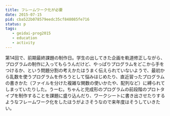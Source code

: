 ```yaml
---
title: フレームワーク化が必要
date: 2015-07-15
pid: cba522b078579eedc35cf848085fe716
status: p
tags:
   - geidai-prog2015
   - education
   - activity
---
```


第14回で、前期最終課題の制作日。学生の出してきた企画を軌道修正しながら、プログラムの制作に入ってもらうんだけど、やっぱりプログラムをどこから手をつけるか、という問題分割の考えかたはうまく伝えられていないようで、最初から乱数を使うプログラムを作ろうとして悩みはじめたり、直近習ったプログラムの書きかた（ファイルを分けた複雑な関数の使いかたや、配列など）に縛られてしまっていたりした。うーむ。ちゃんと完成形のプログラムの前段階のプロトタイプを制作することを課題に盛り込んだり、ワークシートに書き出させたりするようなフレームワーク化をしたほうがよさそうなので来年度はそうしていきたい。
